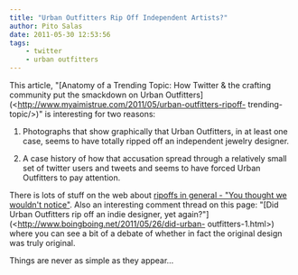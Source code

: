 ```yaml
---
title: "Urban Outfitters Rip Off Independent Artists?"
author: Pito Salas
date: 2011-05-30 12:53:56
tags:
    - twitter
    - urban outfitters
---
```



This article, "[Anatomy of a Trending Topic: How Twitter & the crafting
community put the smackdown on Urban
Outfitters](<http://www.myaimistrue.com/2011/05/urban-outfitters-ripoff-
trending-topic/>)" is interesting for two reasons:

  1. Photographs that show graphically that Urban Outfitters, in at least one case, seems to have totally ripped off an independent jewelry designer.

  2. A case history of how that accusation spread through a relatively small set of twitter users and tweets and seems to have forced Urban Outfitters to pay attention.

There is lots of stuff on the web about [ripoffs in general - "You thought we
wouldn't notice"](<http://youthoughtwewouldntnotice.com/blog3/>). Also an
interesting comment thread on this page: "[Did Urban Outfitters rip off an
indie designer, yet again?"](<http://www.boingboing.net/2011/05/26/did-urban-
outfitters-1.html>) where you can see a bit of a debate of whether in fact the
original design was truly original.

Things are never as simple as they appear…


